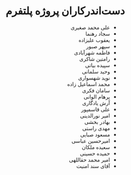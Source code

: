 <div dir="rtl">

# دست‌اندرکاران پروژه پلتفرم

- علی محمد صغیری
- سجاد رهنما
- یعقوب علیزاده
- سپهر صبور
- فاطمه شهرآبادی
- رامتین شاکری
- سپیده بیاتی
- وحید سلمانی
- نوید شهسواری
- محمد اسماعیل زاده
- سامان فکری
- پرهام الوانی
- آرش یادگاری
- علی قاسمپور
- امیر نورالدینی
- بهادر بخشی
- مهدی راستی
- مسعود صبایی
- امیرحسین عباسی
- سعیده ملکان
- حمیده حسینی
- امیر محمد حقاللهی
- آقای سند امنیت

</div>
